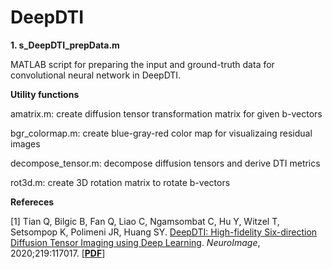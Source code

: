 # DeepDTI

**1. s_DeepDTI_prepData.m**

MATLAB script for preparing the input and ground-truth data for convolutional neural network in DeepDTI.

**Utility functions**

amatrix.m: create diffusion tensor transformation matrix for given b-vectors

bgr_colormap.m: create blue-gray-red color map for visualizaing residual images

decompose_tensor.m: decompose diffusion tensors and derive DTI metrics

rot3d.m: create 3D rotation matrix to rotate b-vectors

**Refereces**

[1] Tian Q, Bilgic B, Fan Q, Liao C, Ngamsombat C, Hu Y, Witzel T, Setsompop K, Polimeni JR, Huang SY. [DeepDTI: High-fidelity Six-direction Diffusion Tensor Imaging using Deep Learning](https://www.sciencedirect.com/science/article/pii/S1053811920305036). *NeuroImage*, 2020;219:117017. [[**PDF**](https://reader.elsevier.com/reader/sd/pii/S1053811920305036?token=4F6CB875114A041666DB65DA13CC2051F735735B722175386824481FFCE217C9C352F6B55830BAF29A913441E4B5FF5B&originRegion=us-east-1&originCreation=20210627165514)]
